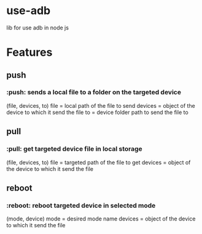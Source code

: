 # use-adb

lib for use adb in node js

# Features

## push

### :push: sends a local file to a folder on the targeted device

(file, devices, to)
file = local path of the file to send
devices = object of the device to which it send the file
to = device folder path to send the file to

## pull

### :pull: get targeted device file in local storage

(file, devices, to)
file = targeted path of the file to get
devices = object of the device to which it send the file

## reboot

### :reboot: reboot targeted device in selected mode

(mode, device)
mode = desired mode name
devices = object of the device to which it send the file
